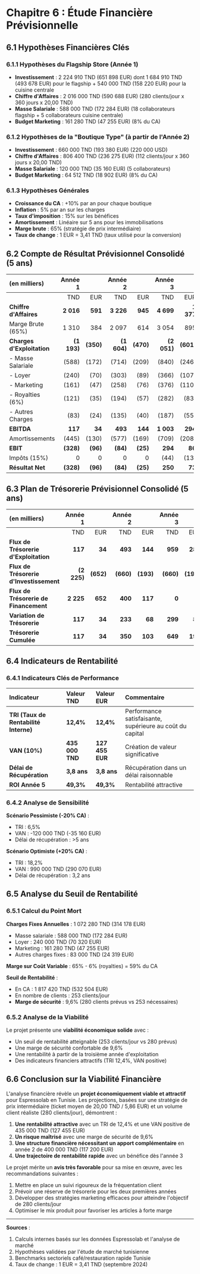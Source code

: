 # Chapitre 6 : Étude Financière Prévisionnelle

## 6.1 Hypothèses Financières Clés

### 6.1.1 Hypothèses du Flagship Store (Année 1)

- **Investissement** : 2 224 910 TND (651 898 EUR) dont 1 684 910 TND (493 678 EUR) pour le flagship + 540 000 TND (158 220 EUR) pour la cuisine centrale
- **Chiffre d'Affaires** : 2 016 000 TND (590 688 EUR) (280 clients/jour x 360 jours x 20,00 TND)
- **Masse Salariale** : 588 000 TND (172 284 EUR) (18 collaborateurs flagship + 5 collaborateurs cuisine centrale)
- **Budget Marketing** : 161 280 TND (47 255 EUR) (8% du CA)

### 6.1.2 Hypothèses de la "Boutique Type" (à partir de l'Année 2)

- **Investissement** : 660 000 TND (193 380 EUR) (220 000 USD)
- **Chiffre d'Affaires** : 806 400 TND (236 275 EUR) (112 clients/jour x 360 jours x 20,00 TND)
- **Masse Salariale** : 120 000 TND (35 160 EUR) (5 collaborateurs)
- **Budget Marketing** : 64 512 TND (18 902 EUR) (8% du CA)

### 6.1.3 Hypothèses Générales

- **Croissance du CA** : +10% par an pour chaque boutique
- **Inflation** : 5% par an sur les charges
- **Taux d'imposition** : 15% sur les bénéfices
- **Amortissement** : Linéaire sur 5 ans pour les immobilisations
- **Marge brute** : 65% (stratégie de prix intermédiaire)
- **Taux de change** : 1 EUR = 3,41 TND (taux utilisé pour la conversion)

## 6.2 Compte de Résultat Prévisionnel Consolidé (5 ans)

| (en milliers) | Année 1 |  | Année 2 |  | Année 3 |  | Année 4 |  | Année 5 |  |
| :--- | ---: | ---: | ---: | ---: | ---: | ---: | ---: | ---: | ---: | ---: |
|  | TND | EUR | TND | EUR | TND | EUR | TND | EUR | TND | EUR |
| **Chiffre d'Affaires** | **2 016** | **591** | **3 226** | **945** | **4 699** | **1 377** | **6 344** | **1 859** | **8 165** | **2 392** |
| Marge Brute (65%) | 1 310 | 384 | 2 097 | 614 | 3 054 | 895 | 4 124 | 1 208 | 5 307 | 1 555 |
| **Charges d'Exploitation** | **(1 193)** | **(350)** | **(1 604)** | **(470)** | **(2 051)** | **(601)** | **(2 533)** | **(742)** | **(3 044)** | **(892)** |
| - Masse Salariale | (588) | (172) | (714) | (209) | (840) | (246) | (966) | (283) | (1 092) | (320) |
| - Loyer | (240) | (70) | (303) | (89) | (366) | (107) | (429) | (126) | (492) | (144) |
| - Marketing | (161) | (47) | (258) | (76) | (376) | (110) | (508) | (149) | (653) | (191) |
| - Royalties (6%) | (121) | (35) | (194) | (57) | (282) | (83) | (381) | (112) | (490) | (144) |
| - Autres Charges | (83) | (24) | (135) | (40) | (187) | (55) | (249) | (73) | (317) | (93) |
| **EBITDA** | **117** | **34** | **493** | **144** | **1 003** | **294** | **1 591** | **466** | **2 263** | **663** |
| Amortissements | (445) | (130) | (577) | (169) | (709) | (208) | (841) | (246) | (973) | (285) |
| **EBIT** | **(328)** | **(96)** | **(84)** | **(25)** | **294** | **86** | **750** | **220** | **1 290** | **378** |
| Impôts (15%) | 0 | 0 | 0 | 0 | (44) | (13) | (112) | (33) | (194) | (57) |
| **Résultat Net** | **(328)** | **(96)** | **(84)** | **(25)** | **250** | **73** | **638** | **187** | **1 096** | **321** |

## 6.3 Plan de Trésorerie Prévisionnel Consolidé (5 ans)

| (en milliers) | Année 1 |  | Année 2 |  | Année 3 |  | Année 4 |  | Année 5 |  |
| :--- | ---: | ---: | ---: | ---: | ---: | ---: | ---: | ---: | ---: | ---: |
|  | TND | EUR | TND | EUR | TND | EUR | TND | EUR | TND | EUR |
| **Flux de Trésorerie d'Exploitation** | **117** | **34** | **493** | **144** | **959** | **281** | **1 479** | **433** | **2 069** | **606** |
| **Flux de Trésorerie d'Investissement** | **(2 225)** | **(652)** | **(660)** | **(193)** | **(660)** | **(193)** | **(660)** | **(193)** | **(660)** | **(193)** |
| **Flux de Trésorerie de Financement** | **2 225** | **652** | **400** | **117** | **0** | **0** | **0** | **0** | **0** | **0** |
| **Variation de Trésorerie** | **117** | **34** | **233** | **68** | **299** | **88** | **819** | **240** | **1 409** | **413** |
| **Trésorerie Cumulée** | **117** | **34** | **350** | **103** | **649** | **190** | **1 468** | **430** | **2 877** | **843** |

## 6.4 Indicateurs de Rentabilité

### 6.4.1 Indicateurs Clés de Performance

| Indicateur | Valeur TND | Valeur EUR | Commentaire |
| :--- | :--- | :--- | :--- |
| **TRI (Taux de Rentabilité Interne)** | **12,4%** | **12,4%** | Performance satisfaisante, supérieure au coût du capital |
| **VAN (10%)** | **435 000 TND** | **127 455 EUR** | Création de valeur significative |
| **Délai de Récupération** | **3,8 ans** | **3,8 ans** | Récupération dans un délai raisonnable |
| **ROI Année 5** | **49,3%** | **49,3%** | Rentabilité attractive |

### 6.4.2 Analyse de Sensibilité

**Scénario Pessimiste (-20% CA)** :
- TRI : 6,5%
- VAN : -120 000 TND (-35 160 EUR)
- Délai de récupération : >5 ans

**Scénario Optimiste (+20% CA)** :
- TRI : 18,2%
- VAN : 990 000 TND (290 070 EUR)
- Délai de récupération : 3,2 ans

## 6.5 Analyse du Seuil de Rentabilité

### 6.5.1 Calcul du Point Mort

**Charges Fixes Annuelles** : 1 072 280 TND (314 178 EUR)
- Masse salariale : 588 000 TND (172 284 EUR)
- Loyer : 240 000 TND (70 320 EUR)
- Marketing : 161 280 TND (47 255 EUR)
- Autres charges fixes : 83 000 TND (24 319 EUR)

**Marge sur Coût Variable** : 65% - 6% (royalties) = 59% du CA

**Seuil de Rentabilité** :
- En CA : 1 817 420 TND (532 504 EUR)
- En nombre de clients : 253 clients/jour
- **Marge de sécurité** : 9,6% (280 clients prévus vs 253 nécessaires)

### 6.5.2 Analyse de la Viabilité

Le projet présente une **viabilité économique solide** avec :
- Un seuil de rentabilité atteignable (253 clients/jour vs 280 prévus)
- Une marge de sécurité confortable de 9,6%
- Une rentabilité à partir de la troisième année d'exploitation
- Des indicateurs financiers attractifs (TRI 12,4%, VAN positive)

## 6.6 Conclusion sur la Viabilité Financière

L'analyse financière révèle un **projet économiquement viable et attractif** pour Espressolab en Tunisie. Les projections, basées sur une stratégie de prix intermédiaire (ticket moyen de 20,00 TND / 5,86 EUR) et un volume client réaliste (280 clients/jour), démontrent :

1. **Une rentabilité attractive** avec un TRI de 12,4% et une VAN positive de 435 000 TND (127 455 EUR)
2. **Un risque maîtrisé** avec une marge de sécurité de 9,6%
3. **Une structure financière nécessitant un apport complémentaire** en année 2 de 400 000 TND (117 200 EUR)
4. **Une trajectoire de rentabilité rapide** avec un bénéfice dès l'année 3

Le projet mérite un **avis très favorable** pour sa mise en œuvre, avec les recommandations suivantes :
1. Mettre en place un suivi rigoureux de la fréquentation client
2. Prévoir une réserve de trésorerie pour les deux premières années
3. Développer des stratégies marketing efficaces pour atteindre l'objectif de 280 clients/jour
4. Optimiser le mix produit pour favoriser les articles à forte marge

---
**Sources** :
1. Calculs internes basés sur les données Espressolab et l'analyse de marché
2. Hypothèses validées par l'étude de marché tunisienne
3. Benchmarks sectoriels café/restauration rapide Tunisie
4. Taux de change : 1 EUR = 3,41 TND (septembre 2024)
